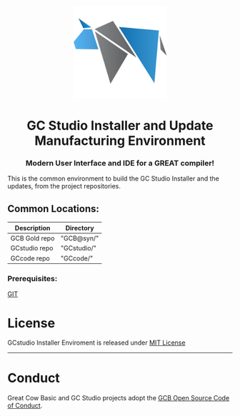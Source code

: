 <div id="GCstudio-logo" align="center">
    <br />
    <img src="https://github.com/GreatCowBASIC/Corporate_Identity/blob/master/SRC/Logo/LogoSVG.svg" alt="GC Studio Logo" width="210"/>
    <h1>GC Studio Installer and Update Manufacturing Environment</h1>
    <h3>Modern User Interface and IDE for a GREAT compiler!</h3>
</div>

This is the common environment to build the GC Studio Installer and the updates, from the project repositories.

## Common Locations:

| Description | Directory |
| --- | --- |
| GCB Gold repo | "GCB@syn/" |
| GCstudio repo| "GCstudio/" |
| GCcode repo | "GCcode/" |


### Prerequisites:

[GIT](https://github.com/git-for-windows/git/releases/download/v2.35.1.windows.2/Git-2.35.1.2-64-bit.exe)


# License
GCstudio Installer Enviroment is released under [MIT License](https://github.com/GreatCowBASIC/GCstudio/blob/master/LICENSE)

----
# Conduct

Great Cow Basic and GC Studio projects adopt the [GCB Open Source Code of Conduct](https://github.com/GreatCowBASIC/GCstudio/blob/master/CODE_OF_CONDUCT.md).

